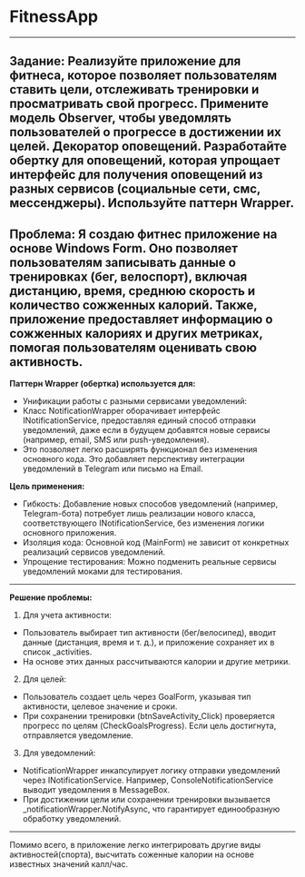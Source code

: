 # FitnessApp
-------------------------------------------------------------------
**Задание:** 
Реализуйте приложение для фитнеса, которое позволяет пользователям ставить цели, отслеживать тренировки и просматривать свой прогресс. Примените модель Observer, чтобы уведомлять пользователей о прогрессе в достижении их целей.
Декоратор оповещений. Разработайте обертку для оповещений, которая упрощает интерфейс для получения оповещений из разных сервисов (социальные сети, смс, мессенджеры). Используйте паттерн Wrapper.
-------------------------------------------------------------------
**Проблема:** 
Я создаю фитнес приложение на основе Windows Form. Оно позволяет пользователям записывать данные о тренировках (бег, велоспорт), включая дистанцию, время, среднюю скорость и количество сожженных калорий. 
Также, приложение предоставляет информацию о сожженных калориях и других метриках, помогая пользователям оценивать свою активность.
-------------------------------------------------------------------
**Паттерн Wrapper (обертка) используется для:**

- Унификации работы с разными сервисами уведомлений:
- Класс NotificationWrapper оборачивает интерфейс INotificationService, предоставляя единый способ отправки уведомлений, даже если в будущем добавятся новые сервисы (например, email, SMS или push-уведомления).
- Это позволяет легко расширять функционал без изменения основного кода. Это добавляет перспективу интеграции уведомлений в Telegram или письмо на Email.

**Цель применения:**

- Гибкость: Добавление новых способов уведомлений (например, Telegram-бота) потребует лишь реализации нового класса, соответствующего INotificationService, без изменения логики основного приложения.
- Изоляция кода: Основной код (MainForm) не зависит от конкретных реализаций сервисов уведомлений.
- Упрощение тестирования: Можно подменить реальные сервисы уведомлений моками для тестирования.
-------------------------------------------------------------------
**Решение проблемы:**

1. Для учета активности:

- Пользователь выбирает тип активности (бег/велосипед), вводит данные (дистанция, время и т. д.), и приложение сохраняет их в список _activities.
- На основе этих данных рассчитываются калории и другие метрики.

2. Для целей:

- Пользователь создает цель через GoalForm, указывая тип активности, целевое значение и сроки.
- При сохранении тренировки (btnSaveActivity_Click) проверяется прогресс по целям (CheckGoalsProgress). Если цель достигнута, отправляется уведомление.

3. Для уведомлений:

- NotificationWrapper инкапсулирует логику отправки уведомлений через INotificationService. Например, ConsoleNotificationService выводит уведомления в MessageBox.
- При достижении цели или сохранении тренировки вызывается _notificationWrapper.NotifyAsync, что гарантирует единообразную обработку уведомлений.
--------------------------------------------------------------------
Помимо всего, в приложение легко интегрировать другие виды активностей(спорта), высчитать соженные калории на основе известных значений калл/час. 

